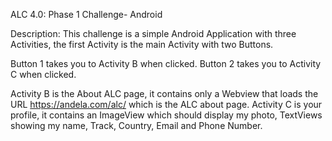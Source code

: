ALC 4.0: Phase 1 Challenge- Android

Description:
This challenge is a simple Android Application with three Activities, the first Activity is the main Activity with two Buttons.

Button 1 takes you to Activity B when clicked.
Button 2 takes you to Activity C when clicked.

Activity B is the About ALC page, 
it contains only a Webview that loads the URL https://andela.com/alc/ which is the ALC about page.
Activity C is your profile, it contains an ImageView which should display my photo,
TextViews showing my name, Track, Country, Email and Phone Number.
